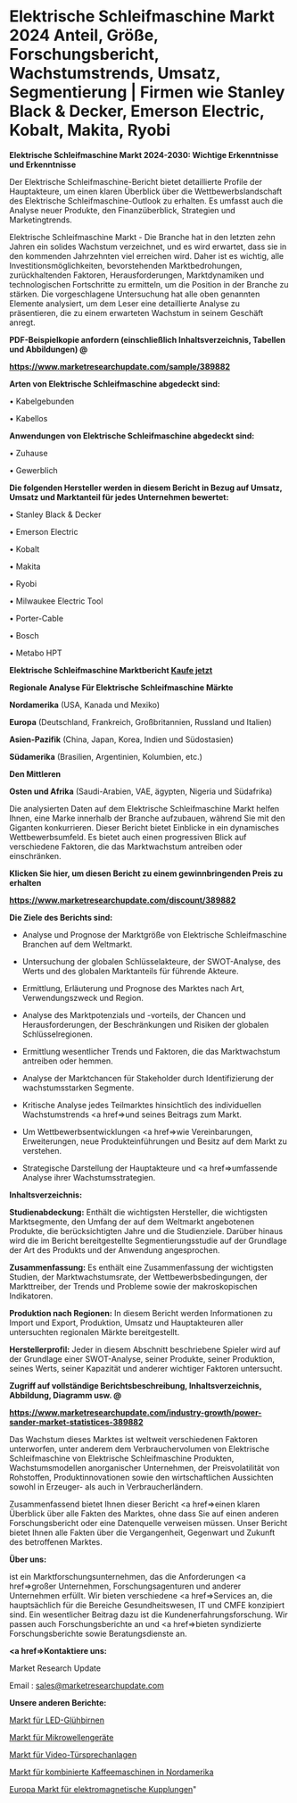 # Elektrische Schleifmaschine Markt 2024 Anteil, Größe, Forschungsbericht, Wachstumstrends, Umsatz, Segmentierung | Firmen wie Stanley Black & Decker, Emerson Electric, Kobalt, Makita, Ryobi

<strong>Elektrische Schleifmaschine Markt 2024-2030: Wichtige Erkenntnisse und Erkenntnisse</strong>

Der Elektrische Schleifmaschine-Bericht bietet detaillierte Profile der Hauptakteure, um einen klaren Überblick über die Wettbewerbslandschaft des Elektrische Schleifmaschine-Outlook zu erhalten. Es umfasst auch die Analyse neuer Produkte, den Finanzüberblick, Strategien und Marketingtrends.

Elektrische Schleifmaschine Markt - Die Branche hat in den letzten zehn Jahren ein solides Wachstum verzeichnet, und es wird erwartet, dass sie in den kommenden Jahrzehnten viel erreichen wird. Daher ist es wichtig, alle Investitionsmöglichkeiten, bevorstehenden Marktbedrohungen, zurückhaltenden Faktoren, Herausforderungen, Marktdynamiken und technologischen Fortschritte zu ermitteln, um die Position in der Branche zu stärken. Die vorgeschlagene Untersuchung hat alle oben genannten Elemente analysiert, um dem Leser eine detaillierte Analyse zu präsentieren, die zu einem erwarteten Wachstum in seinem Geschäft anregt.



<strong><b>PDF-Beispielkopie anfordern (einschließlich Inhaltsverzeichnis, Tabellen und Abbildungen) @ </b></strong>

<strong><a href=https://www.marketresearchupdate.com/sample/389882>

<strong>https://www.marketresearchupdate.com/sample/389882</u></a></strong></strong>



<strong>Arten von Elektrische Schleifmaschine abgedeckt sind:</strong>

• Kabelgebunden

• Kabellos



<strong>Anwendungen von Elektrische Schleifmaschine abgedeckt sind:</strong>

• Zuhause

• Gewerblich



<strong>Die folgenden Hersteller werden in diesem Bericht in Bezug auf Umsatz, Umsatz und Marktanteil für jedes Unternehmen bewertet:</strong>

• Stanley Black & Decker

• Emerson Electric

• Kobalt

• Makita

• Ryobi

• Milwaukee Electric Tool

• Porter-Cable

• Bosch

• Metabo HPT



<strong>Elektrische Schleifmaschine Marktbericht <a href=https://www.marketresearchupdate.com/buynow/389882>Kaufe jetzt</a></strong>



<strong>Regionale Analyse Für Elektrische Schleifmaschine Märkte</strong>



<strong>Nordamerika</strong> (USA, Kanada und Mexiko)



<strong>Europa</strong> (Deutschland, Frankreich, Großbritannien, Russland und Italien)



<strong>Asien-Pazifik</strong> (China, Japan, Korea, Indien und Südostasien)



<strong>Südamerika</strong> (Brasilien, Argentinien, Kolumbien, etc.)



<strong>Den Mittleren</strong> 

<strong>Osten und Afrika</strong> (Saudi-Arabien, VAE, ägypten, Nigeria und Südafrika)

Die analysierten Daten auf dem Elektrische Schleifmaschine Markt helfen Ihnen, eine Marke innerhalb der Branche aufzubauen, während Sie mit den Giganten konkurrieren. Dieser Bericht bietet Einblicke in ein dynamisches Wettbewerbsumfeld. Es bietet auch einen progressiven Blick auf verschiedene Faktoren, die das Marktwachstum antreiben oder einschränken.



<strong>Klicken Sie hier, um diesen Bericht zu einem gewinnbringenden Preis zu erhalten
</strong>

<strong><a href=https://www.marketresearchupdate.com/discount/389882>https://www.marketresearchupdate.com/discount/389882</b></u></strong></a>



<strong>Die Ziele des Berichts sind:</strong>

- Analyse und Prognose der Marktgröße von Elektrische Schleifmaschine Branchen auf dem Weltmarkt.

- Untersuchung der globalen Schlüsselakteure, der SWOT-Analyse, des Werts und des globalen Marktanteils für führende Akteure.

- Ermittlung, Erläuterung und Prognose des Marktes nach Art, Verwendungszweck und Region.

- Analyse des Marktpotenzials und -vorteils, der Chancen und Herausforderungen, der Beschränkungen und Risiken der globalen Schlüsselregionen.

- Ermittlung wesentlicher Trends und Faktoren, die das Marktwachstum antreiben oder hemmen.

- Analyse der Marktchancen für Stakeholder durch Identifizierung der wachstumsstarken Segmente.

- Kritische Analyse jedes Teilmarktes hinsichtlich des individuellen Wachstumstrends <a href=>und</a> seines Beitrags zum Markt.

- Um Wettbewerbsentwicklungen <a href=>wie</a> Vereinbarungen, Erweiterungen, neue Produkteinführungen und Besitz auf dem Markt zu verstehen.

- Strategische Darstellung der Hauptakteure und <a href=>umfas</a>sende Analyse ihrer Wachstumsstrategien.



<strong>Inhaltsverzeichnis:</strong>



<strong>Studienabdeckung:</strong> Enthält die wichtigsten Hersteller, die wichtigsten Marktsegmente, den Umfang der auf dem Weltmarkt angebotenen Produkte, die berücksichtigten Jahre und die Studienziele. Darüber hinaus wird die im Bericht bereitgestellte Segmentierungsstudie auf der Grundlage der Art des Produkts und der Anwendung angesprochen.



<strong>Zusammenfassung:</strong> Es enthält eine Zusammenfassung der wichtigsten Studien, der Marktwachstumsrate, der Wettbewerbsbedingungen, der Markttreiber, der Trends und Probleme sowie der makroskopischen Indikatoren.



<strong>Produktion nach Regionen:</strong> In diesem Bericht werden Informationen zu Import und Export, Produktion, Umsatz und Hauptakteuren aller untersuchten regionalen Märkte bereitgestellt.



<strong>Herstellerprofil:</strong> Jeder in diesem Abschnitt beschriebene Spieler wird auf der Grundlage einer SWOT-Analyse, seiner Produkte, seiner Produktion, seines Werts, seiner Kapazität und anderer wichtiger Faktoren untersucht.



<strong><b>Zugriff auf vollständige Berichtsbeschreibung, Inhaltsverzeichnis, Abbildung, Diagramm usw. @ </b></strong>

<strong><a href=https://www.marketresearchupdate.com/industry-growth/power-sander-market-statistices-389882>https://www.marketresearchupdate.com/industry-growth/power-sander-market-statistices-389882</a></strong>

Das Wachstum dieses Marktes ist weltweit verschiedenen Faktoren unterworfen, unter anderem dem Verbrauchervolumen von Elektrische Schleifmaschine von Elektrische Schleifmaschine Produkten, Wachstumsmodellen anorganischer Unternehmen, der Preisvolatilität von Rohstoffen, Produktinnovationen sowie den wirtschaftlichen Aussichten sowohl in Erzeuger- als auch in Verbraucherländern.

Zusammenfassend bietet Ihnen dieser Bericht <a href=>einen</a> klaren Überblick über alle Fakten des Marktes, ohne dass Sie auf einen anderen Forschungsbericht oder eine Datenquelle verweisen müssen. Unser Bericht bietet Ihnen alle Fakten über die Vergangenheit, Gegenwart und Zukunft des betroffenen Marktes.



<strong>Über uns:</strong>

 ist ein Marktforschungsunternehmen, das die Anforderungen <a href=>großer</a> Unternehmen, Forschungsagenturen und anderer Unternehmen erfüllt. Wir bieten verschiedene <a href=>Services</a> an, die hauptsächlich für die Bereiche Gesundheitswesen, IT und CMFE konzipiert sind. Ein wesentlicher Beitrag dazu ist die Kundenerfahrungsforschung. Wir passen auch Forschungsberichte an und <a href=>bieten</a> syndizierte Forschungsberichte sowie Beratungsdienste an.



<strong><a href=>Kontaktiere uns:</a></strong>

Market Research Update

Email : sales@marketresearchupdate.com



<strong>Unsere anderen Berichte:</strong>

<a href=https://www.linkedin.com/pulse/led-light-bulbs-market-2023-future-scope-demands-projected>Markt für LED-Glühbirnen</a>

<a href=https://www.linkedin.com/pulse/microwave-devices-market-outlooks-2023-size-players-cost>Markt für Mikrowellengeräte</a>

<a href=https://www.linkedin.com/pulse/video-door-phone-market-outlooks-2023-size-players>Markt für Video-Türsprechanlagen</a>

<a href=https://www.linkedin.com/pulse/north-america-combined-coffee-machines-market>Markt für kombinierte Kaffeemaschinen in Nordamerika</a>

<a href=https://www.linkedin.com/pulse/europe-electromagnetic-clutches-market-size-growth-set>Europa Markt für elektromagnetische Kupplungen</a>"
